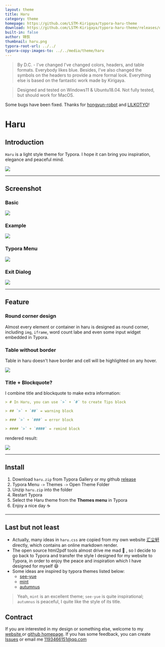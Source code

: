```yaml
---
layout: theme
title: Haru
category: theme
homepage: https://github.com/LSTM-Kirigaya/typora-haru-theme
download: https://github.com/LSTM-Kirigaya/typora-haru-theme/releases/download/typora/haru.zip
built-in: false
author: 锦恢
thumbnail: haru.png
typora-root-url: ../../
typora-copy-images-to: ../../media/theme/haru
---
```


> By D.C. - I've changed I've changed colors, headers, and table formats. Everybody likes blue. Besides, I've also changed the symbols on the headers to provide a more formal look. Everything else is based on the fantastic work made by Kirigaya.

> Designed and tested on Windows11 & Ubuntu18.04. Not fully tested, but should work for MacOS.

Some bugs have been fixed. Thanks for [hongyun-robot](https://github.com/hongyun-robot) and [LILKOTYO](https://github.com/LILKOTYO)!

# Haru

## Introduction

`Haru` is a light style theme for Typora. I hope it can bring you inspiration, elegance and peaceful mind.

![](https://cdn.jsdelivr.net/gh/LSTM-Kirigaya/KImage/Img/haru.png)

---

## Screenshot

### Basic

![](https://cdn.jsdelivr.net/gh/LSTM-Kirigaya/KImage/Img/haru1.png)

### Example

![](https://cdn.jsdelivr.net/gh/LSTM-Kirigaya/KImage/Img/haru2.png)

### Typora Menu

![](https://cdn.jsdelivr.net/gh/LSTM-Kirigaya/KImage/Img/haru3.png)

### Exit Dialog

![](https://cdn.jsdelivr.net/gh/LSTM-Kirigaya/KImage/Img/haru4.png)

---

## Feature

### Round corner design

Almost every element or container in haru is designed as round corner, including `img`, `iframe`, word count labe and even some input widget embedded in Typora.

### Table without border

Table in haru doesn't have border and cell will be highlighted on any hover.

![](https://cdn.jsdelivr.net/gh/LSTM-Kirigaya/KImage/Img/haru6.png)



### Title + Blockquote?

I combine title and blockquote to make extra information:

```markdown
> # In Haru, you can use `>` + `#` to create Tips block

> ## `>` + `##` = warning block

> ### `>` + `###` = error block

> #### `>` + `####` = remind block
```

rendered result:

![](https://cdn.jsdelivr.net/gh/LSTM-Kirigaya/KImage/Img/haru5.png)

---

## Install

1. Download `haru.zip` from Typora Gallery or my github [release](https://github.com/LSTM-Kirigaya/typora-haru-theme/releases/tag/typora)
2. Typora Menu `->` Themes `->` Open Theme Folder 
3. Unzip `haru.zip` into the folder
4. Restart Typora
5. Select the Haru theme from the **Themes menu** in Typora
6. Enjoy a nice day :coffee:

---

## Last but not least

- Actually, many ideas in `haru.css` are copied from my own website [汇尘轩](https://xn--lbun88i.studio/) directly, which contains an online markdown render.
- The open source html2pdf tools almost drive me mad :anger: , so I decide to go back to Typora and transfer the style I designed for my website to Typora, in order to enjoy the peace and inspiration which I have designed for myself :smile:
- Some ideas are inspired by typora themes listed below:
  - [see-yue](https://github.com/jinghu-moon/typora-see-yue-theme)
  - [mint](https://github.com/Y1chenYao/typora-mint-theme)
  - [autumnus](https://github.com/Soanguy/typora-theme-autumnus)


> Yeah, `mint` is an excellent theme; `see-yue` is quite inspirational; `autumnus` is peaceful, I quite like the style of its title.



## Contract

If you are interested in my design or something else, welcome to my [website ](https://xn--lbun88i.studio/)or [github homepage](https://github.com/LSTM-Kirigaya). If you has some feedback, you can create [Issues](https://github.com/LSTM-Kirigaya/typora-haru-theme/issues) or email me 1193466151@qq.com
